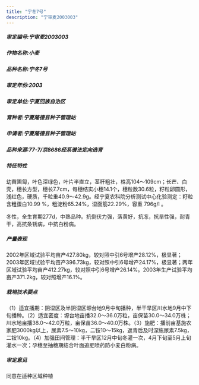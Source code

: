 ```yaml
---
title: "宁冬7号"
description: "宁审麦2003003"
---
```

##### 审定编号:宁审麦2003003

##### 作物名称:小麦

##### 品种名称:宁冬7号

##### 审定年份:2003

##### 审定单位:宁夏回族自治区

##### 育种者:宁夏隆德县种子管理站

##### 申请者:宁夏隆德县种子管理站

##### 品种来源:77-7/京8686经系谱法定向选育

##### 特征特性
幼苗圃匐，叶色深绿色，叶片半直立，茎秆粗壮，株高104～109cm；长芒、白壳，穗长方型，穗长7.7cm，每穗结实小穗14.1个，穗粒数30.6粒，籽粒卵圆形，浅红色，硬质，千粒重40.9～42.9g。经宁夏农科院分析测试中心化验测定：籽粒含粗蛋白10.99 %，粗淀粉65.24%，湿面筋22.29%，容重 796g/l 。
冬性，全生育期277d，中熟品种。抗倒伏力强，落黄好，抗冻，抗旱性强，耐青干，高抗条锈病，中抗白粉病。


##### 产量表现
2002年区域试验平均亩产427.80kg，较对照中引6号增产28.12%，极显著；2003年区域试验平均亩产396.73kg，较对照中引6号增产24.17%，极显著；两年区域试验平均亩产412.27kg，较对照中引6号增产26.14%。2003年生产试验平均亩产371.2kg，较对照增产16.1%。 

##### 栽培技术要点
（1）适宜播期：阴湿区及半阴湿区塬台地9月中旬播种，半干旱区川水地9月中下旬播种。（2）适宜密度：塬台地亩播32.0～36.0万粒，亩保苗30.0～34.0万株；川水地亩播38.0～42.0万粒，亩保苗36.0～40.0万株。（3）施肥：播前亩基施农家肥3000kg以上，尿素7.5～10kg，二铵10～15kg，返青后及时深施尿素7.5kg，二铵10kg。（4）加强田间管理：半干旱区12月中旬冬灌一次，4月下旬至5月上旬灌水一次；孕穗至抽穗期结合叶面追肥喷药防小麦白粉病。

##### 审定意见
同意在适种区域种植
